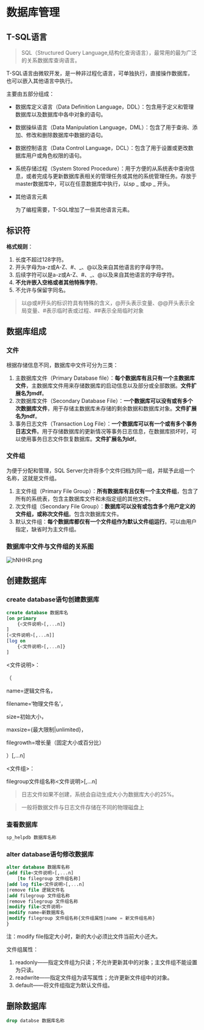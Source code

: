 # 数据库管理

## T-SQL语言

>  SQL（Structured Query Language,结构化查询语言），最常用的最为广泛的关系数据库查询语言。

T-SQL语言由微软开发，是一种非过程化语言，可单独执行，直接操作数据库，也可以嵌入其他语言中执行。

主要由五部分组成：

- 数据库定义语言（Data Definition Language，DDL）：包含用于定义和管理数据库以及数据库中各中对象的语句。
- 数据操纵语言（Data Manipulation Language，DML）：包含了用于查询、添加、修改和删除数据库中数据的语句。
- 数据控制语言（Data Control Language，DCL）：包含了用于设置或更改数据库用户或角色权限的语句。
- 系统存储过程（System Stored Procedure）：用于方便的从系统表中查询信息，或者完成与更新数据库表相关的管理任务或其他的系统管理任务。存放于master数据库中，可以在任意数据库中执行，以sp _ 或xp _ 开头。

- 其他语言元素

  为了编程需要，T-SQL增加了一些其他语言元素。

## 标识符

**格式规则**：

1. 长度不超过128字符。
2. 开头字母为a-z或A-Z、#、_、@以及来自其他语言的字母字符。
3. 后续字符可以是a-z或A-Z、#、_、@以及来自其他语言的字母字符。
4. **不允许嵌入空格或者其他特殊字符**。
5. 不允许与保留字同名。

> 以@或#开头的标识符具有特殊的含义，@开头表示变量、@@开头表示全局变量、#表示临时表或过程、##表示全局临时对象

## 数据库组成

### 文件

根据存储信息不同，数据库中文件可分为三类：

1. 主数据库文件（Primary Database file）：**每个数据库有且只有一个主数据库文件**，主数据库文件用来存储数据库的启动信息以及部分或全部数据。**文件扩展名为mdf**。
2. 次数据库文件（Secondary Database File）：**一个数据库可以没有或有多个次数据库文件**，用于存储主数据库未存储的剩余数据和数据库对象。**文件扩展名为ndf**。
3. 事务日志文件（Transaction Log File）：**一个数据库可以有一个或有多个事务日志文件**。用于存储数据库的更新情况等事务日志信息，在数据库损坏时，可以使用事务日志文件恢复数据库。**文件扩展名为ldf**。

### 文件组

为便于分配和管理，SQL Server允许将多个文件归档为同一组，并赋予此组一个名称，这就是文件组。

1. 主文件组（Primary File Group）：**所有数据库有且仅有一个主文件组**，包含了所有的系统表，包含主数据库文件和未指定组的其他文件。
2. 次文件组（Secondary File Group）：**数据库可以没有或包含多个用户定义的文件组，或称次文件组**。包含次数据库文件。
3. 默认文件组：**每个数据库都仅有一个文件组作为默认文件组运行**。可以由用户指定，缺省时为主文件组。

### 数据库中文件与文件组的关系图

![hNHHR.png](https://s1.328888.xyz/2022/05/06/hNHHR.png)

## 创建数据库

### create database语句创建数据库

```sql
create database 数据库名
[on primary
    {<文件说明>[,...n]}
]
[<文件说明>[,...n]]
[log on
    {<文件说明>[,...n]}
]
```

<文件说明>：

（

name=逻辑文件名，

filename=‘物理文件名’，

size=初始大小，

maxsize={最大限制|unlimited}，

filegrowth=增长量（固定大小或百分比）

）[,...n]

<文件组>：

filegroup文件组名称<文件说明>[,...n]

> 日志文件如果不创建，系统会自动生成大小为数据库大小的25%。

> 一般将数据文件与日志文件存储在不同的物理磁盘上

### 查看数据库

```sql
sp_helpdb 数据库名称
```

### alter database语句修改数据库

```sql
alter database 数据库名称
{add file<文件说明>[,...n]
	[to filegroup 文件组名称]
|add log file<文件说明>[,...n]
|remove file 逻辑文件名
|add filegroup 文件组名称
|remove filegroup 文件组名称
|modify file<文件说明>
|modify name=新数据库名
|modify filegroup 文件组名称{文件组属性|name = 新文件组名称}
}
```

注：modify file指定大小时，新的大小必须比文件当前大小还大。

文件组属性：

1. readonly——指定文件组为只读；不允许更新其中的对象；主文件组不能设置为只读。
2. readwrite——指定文件组为读写属性；允许更新文件组中的对象。
3. default——将文件组指定为默认文件组。

## 删除数据库

```sql
drop databse 数据库名称
```

